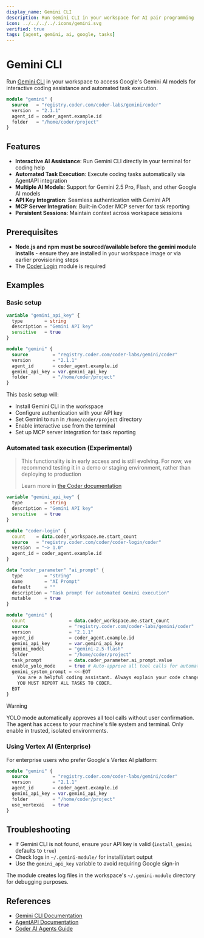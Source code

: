 ```yaml
---
display_name: Gemini CLI
description: Run Gemini CLI in your workspace for AI pair programming
icon: ../../../../.icons/gemini.svg
verified: true
tags: [agent, gemini, ai, google, tasks]
---
```


# Gemini CLI

Run [Gemini CLI](https://github.com/google-gemini/gemini-cli) in your workspace to access Google's Gemini AI models for interactive coding assistance and automated task execution.

```tf
module "gemini" {
  source   = "registry.coder.com/coder-labs/gemini/coder"
  version  = "2.1.1"
  agent_id = coder_agent.example.id
  folder   = "/home/coder/project"
}
```

## Features

- **Interactive AI Assistance**: Run Gemini CLI directly in your terminal for coding help
- **Automated Task Execution**: Execute coding tasks automatically via AgentAPI integration
- **Multiple AI Models**: Support for Gemini 2.5 Pro, Flash, and other Google AI models
- **API Key Integration**: Seamless authentication with Gemini API
- **MCP Server Integration**: Built-in Coder MCP server for task reporting
- **Persistent Sessions**: Maintain context across workspace sessions

## Prerequisites

- **Node.js and npm must be sourced/available before the gemini module installs** - ensure they are installed in your workspace image or via earlier provisioning steps
- The [Coder Login](https://registry.coder.com/modules/coder/coder-login) module is required

## Examples

### Basic setup

```tf
variable "gemini_api_key" {
  type        = string
  description = "Gemini API key"
  sensitive   = true
}

module "gemini" {
  source         = "registry.coder.com/coder-labs/gemini/coder"
  version        = "2.1.1"
  agent_id       = coder_agent.example.id
  gemini_api_key = var.gemini_api_key
  folder         = "/home/coder/project"
}
```

This basic setup will:

- Install Gemini CLI in the workspace
- Configure authentication with your API key
- Set Gemini to run in `/home/coder/project` directory
- Enable interactive use from the terminal
- Set up MCP server integration for task reporting

### Automated task execution (Experimental)

> This functionality is in early access and is still evolving.
> For now, we recommend testing it in a demo or staging environment,
> rather than deploying to production
>
> Learn more in [the Coder documentation](https://coder.com/docs/ai-coder)

```tf
variable "gemini_api_key" {
  type        = string
  description = "Gemini API key"
  sensitive   = true
}

module "coder-login" {
  count    = data.coder_workspace.me.start_count
  source   = "registry.coder.com/coder/coder-login/coder"
  version  = "~> 1.0"
  agent_id = coder_agent.example.id
}

data "coder_parameter" "ai_prompt" {
  type        = "string"
  name        = "AI Prompt"
  default     = ""
  description = "Task prompt for automated Gemini execution"
  mutable     = true
}

module "gemini" {
  count                = data.coder_workspace.me.start_count
  source               = "registry.coder.com/coder-labs/gemini/coder"
  version              = "2.1.1"
  agent_id             = coder_agent.example.id
  gemini_api_key       = var.gemini_api_key
  gemini_model         = "gemini-2.5-flash"
  folder               = "/home/coder/project"
  task_prompt          = data.coder_parameter.ai_prompt.value
  enable_yolo_mode     = true # Auto-approve all tool calls for automation
  gemini_system_prompt = <<-EOT
    You are a helpful coding assistant. Always explain your code changes clearly.
    YOU MUST REPORT ALL TASKS TO CODER.
  EOT
}
```

> [!WARNING]
> YOLO mode automatically approves all tool calls without user confirmation. The agent has access to your machine's file system and terminal. Only enable in trusted, isolated environments.

### Using Vertex AI (Enterprise)

For enterprise users who prefer Google's Vertex AI platform:

```tf
module "gemini" {
  source         = "registry.coder.com/coder-labs/gemini/coder"
  version        = "2.1.1"
  agent_id       = coder_agent.example.id
  gemini_api_key = var.gemini_api_key
  folder         = "/home/coder/project"
  use_vertexai   = true
}
```

## Troubleshooting

- If Gemini CLI is not found, ensure your API key is valid (`install_gemini` defaults to `true`)
- Check logs in `~/.gemini-module/` for install/start output
- Use the `gemini_api_key` variable to avoid requiring Google sign-in

The module creates log files in the workspace's `~/.gemini-module` directory for debugging purposes.

## References

- [Gemini CLI Documentation](https://github.com/google-gemini/gemini-cli/blob/main/docs/index.md)
- [AgentAPI Documentation](https://github.com/coder/agentapi)
- [Coder AI Agents Guide](https://coder.com/docs/ai-coder)
